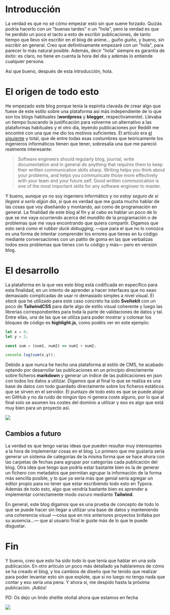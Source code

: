 # Introducción

La verdad es que no sé cómo empezar esto sin que suene forzado. Quizás podría hacerlo con un "buenas tardes" o un "hola", pero la verdad es que he perdido un poco el tacto a esto de escribir publicaciones, de tanto tiempo que llevo sin escribir en el blog de anime... *guiño guiño*, y bueno, sin escribir en general. Creo que definitivamente empezaré con un "hola", para parecer lo más natural posible. Además, decir "hola" siempre es garantía de éxito: es claro, no tiene en cuenta la hora del día y además lo entiende cualquier persona.

Así que bueno, después de esta introducción, hola.

# El origen de todo esto

He empezado este blog porque tenía la espinita clavada de crear algo que fuese de este estilo sobre una plataforma así más independiente de lo que son los blogs habituales (**wordpress** y **blogger**, respectivamente). Llevaba un tiempo buscando la justificación para volverme un alternativo a las plataformas habituales y el otro día, leyendo publicaciones por Reddit me encontré con una que me dio los motivos suficientes. El artículo era [el siguiente](https://www.simplethread.com/20-things-ive-learned-in-my-20-years-as-a-software-engineer/) y total, que de entre todas esas costumbres que teóricamente los ingenieros informáticos tienen que tener, sobresalía una que me pareció realmente interesante: 

> Software engineers should regularly blog, journal, write documentation  and in general do anything that requires them to keep their written  communication skills sharp. Writing helps you think about your problems, and helps you communicate those more effectively with your team and  your future self. Good written communication is one of the most  important skills for any software engineer to master.

Y bueno, aunque yo no soy ingeniero informático y *no estoy seguro de si llegaré a serlo algún día*, sí que es verdad que me gusta mucho hablar de las cosas que voy diseñando y montando, así como de programación en general. La finalidad de este blog al fin y al cabo es hablar un poco de lo que se me vaya ocurriendo acerca del mundillo de la programación o de problemas que me vaya encontrando que quiera compartir. Digamos que esto será como el *rubber duck debugging*, —que para el que no lo conozca es una forma de intentar comprender los errores que tienes en tu código mediante conversaciones con un patito de goma en las que verbalizas todos esos problemas que tienes con tu código y más— pero en versión blog.

# El desarrollo

La plataforma en la que ves este blog está codificada en específico para esta finalidad, en un intento de aprender a hacer interfaces que no sean demasiado complicadas de usar ni demasiado simples a nivel visual. El *stack* que he utilizado para este caso concreto ha sido **Sveltekit** con un poco de **TailwindCSS** para darle algo de estilo visual coherente y luego las librerías correspondientes para toda la parte de validaciones de datos y tal. Entre ellas, una de las que se utiliza para poder mostrar y colorear los bloques de código es **highlight.js**, como podéis ver en este ejemplo:

```javascript
let x = 0;
let y = 2;

const sum = (num1, num2) => num1 + num2;

console.log(sum(x,y));
```

 

Debido a que nunca he hecho una plataforma al estilo de CMS, he acabado optando por desarrollar las publicaciones en un principio directamente sobre ficheros **markdown** y generar un índice de las publicaciones en json con todos los datos a utilizar. Digamos que al final lo que se realiza es una base de datos con todo guardado directamente sobre los ficheros estáticos que se sirven en el servidor. El puntazo de todo esto es que se puede alojar en GitHub y no da ruido de ningún tipo ni genera coste alguno, por lo que al final solo se asumen los costes del dominio a utilizar y eso es algo que está muy bien para un proyecto así.

![](https://i.imgur.com/QzPYSwO.png)

## Cambios a futuro

La verdad es que tengo varias ideas que pueden resultar muy interesantes a la hora de implementar cosas en el blog. Lo primero que me gustaría sería generar un sistema de categorías de la misma forma que se hace ahora con las carpetas de fechas para agrupar por categorías cada publicación del blog. Otra idea que tengo que podría estar bastante bien es la de generar un fichero con metadatos que permitan agrupar la información de la forma más sencilla posible, y lo que ya sería más que genial sería agregar un editor propio para no tener que estar escribiendo todo esto en Typora. Además de todo esto, algo que vendría bastante bien es aprender a implementar correctamente modo oscuro mediante **Tailwind**.

En general, este blog digamos que es una prueba de concepto de todo lo que se puede hacer sin llegar a utilizar una base de datos y manteniendo una coherencia visual —cosa que en mis anteriores proyectos brillaba por su ausencia...— que al usuario final le guste más de lo que le puede disgustar.

# Fin

Y bueno, creo que esto ha sido todo lo que tenía que hablar en una sola publicación. En otro artículo un poco más detallado ya hablaremos de cómo se ha creado el blog, y los cambios de diseño que he tenido que realizar para poder levantar esto sin que explote, que si no luego no tengo nada que contar y eso sería una pena. Y ahora sí, me despido hasta la próxima publicación. ¡Adiós!

PD: Os dejo un lindo sheltie otoñal ahora que estamos en fecha



![](https://thumbs.gfycat.com/PracticalEntireKangaroo-size_restricted.gif)

